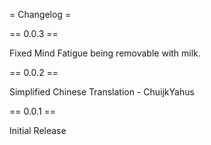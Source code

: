 = Changelog =

== 0.0.3 ==

Fixed Mind Fatigue being removable with milk.

== 0.0.2 ==

Simplified Chinese Translation - ChuijkYahus

== 0.0.1 ==

Initial Release

